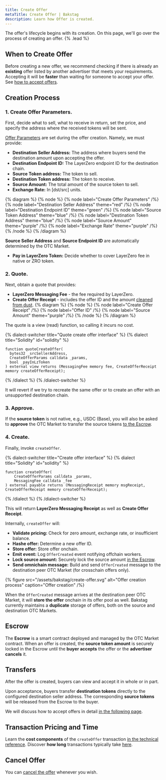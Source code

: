 ```yaml
---
title: Create Offer
metaTitle: Create Offer | Bakstag
description: Learn how Offer is created.
---
```


The offer's lifecycle begins with its creation. On this page, we'll go over the process of creating an offer. {% .lead %}

## When to Create Offer
Before creating a new offer, we recommend checking if there is already an **existing** offer listed by another advertiser that meets your requirements. Accepting it will be **faster** than waiting for someone to accept your offer. See [how to accept offers](/accept-offer).

## Creation Process

### **1. Create Offer Parameters.** 
First, decide what to sell, what to receive in return, set the price, and specify the address where the received tokens will be sent.

[Offer Parameters](/offer#parameters) are set during the offer creation. Namely, we must provide:
- **Destination Seller Address:** The address where buyers send the destination amount upon accepting the offer.
- **Destination Endpoint ID:** The LayerZero endpoint ID for the destination chain.
- **Source Token address:** The token to sell.  
- **Destination Token address:** The token to receive.
- **Source Amount:** The total amount of the source token to sell.
- **Exchange Rate:** In [dst/src] units.

{% diagram %}
{% node %}
{% node label="Create Offer Parameters" /%}
{% node label="Destination Seller Address" theme="red" /%}
{% node label="Destination Endpoint ID" theme="green" /%}
{% node label="Source Token Address" theme="blue" /%}
{% node label="Destination Token Address" theme="blue" /%}
{% node label="Source Amount" theme="purple" /%}
{% node label="Exchange Rate" theme="purple" /%}
{% /node %}
{% /diagram %}

**Source Seller Address** and **Source Endpoint ID** are automatically determined by the OTC Market.

- **Pay in LayerZero Token:** Decide whether to cover LayerZero fee in native or ZRO token.


### **2. Quote.** 
Next, obtain a quote that provides:
  - **LayerZero Messaging Fee** - the fee required by LayerZero.
  - **Create Offer Receipt** - includes the offer ID and the amount [cleaned from dust](/token-precision#example).
{% diagram %}
{% node %}
{% node label="Create Offer Receipt" /%}
{% node label="Offer ID" /%}
{% node label="Source Amount" theme="purple" /%}
{% /node %}
{% /diagram %}

The quote is a view (read) function, so calling it incurs no cost.

{% dialect-switcher title="Quote create offer interface" %}
{% dialect title="Solidity" id="solidity" %}
```solidity
function quoteCreateOffer(
  bytes32 _srcSellerAddress,
  CreateOfferParams calldata _params,
  bool _payInLzToken
) external view returns (MessagingFee memory fee, CreateOfferReceipt memory createOfferReceipt);
```
{% /dialect %}
{% /dialect-switcher %}

It will revert if we try to recreate the same offer or to create an offer with an unsupported destination chain.

### **3. Approve.**
If the **source token** is not native, e.g., USDC (Base), you will also be asked to **approve** the OTC Market to transfer the source tokens [to the Escrow](/create-offer#escrow).

### **4. Create.**
Finally, invoke `createOffer`.

{% dialect-switcher title="Create offer interface" %}
{% dialect title="Solidity" id="solidity" %}
```solidity
function createOffer(
    CreateOfferParams calldata _params,
    MessagingFee calldata _fee
) external payable returns (MessagingReceipt memory msgReceipt, CreateOfferReceipt memory createOfferReceipt);
```
{% /dialect %}
{% /dialect-switcher %}

This will return **LayerZero Messaging Receipt** as well as **Create Offer Receipt**.

Internally, `createOffer` will:
- **Validate pricing:** Check for zero amount, exchange rate, or insufficient balance.
- **Hashe offer:** Determine a new offer ID.
- **Store offer:** Store offer onchain.
- **Emit event:** Log `OfferCreated` event notifying offchain workers.
- **Lock source amount:** Securely lock the source amount [in the Escrow](/create-offer#escrow).
- **Send omnichain message:** Build and send `OfferCreated` message to the destination peer OTC Market (for crosschain offers only).

{% figure src="/assets/bakstag/create-offer.svg" alt="Offer creation process" caption="Offer creation" /%}

When the `OfferCreated` message arrives at the destination peer OTC Market, it will **store the offer** onchain in its offer pool as well. Bakstag currently maintains a **duplicate** storage of offers, both on the source and destination OTC Markets.

## Escrow
The **Escrow** is a smart contract deployed and managed by the OTC Market contract. When an offer is created, the **source token amount** is securely locked in the Escrow until the **buyer accepts** the offer or the **advertiser cancels** it.

## Transfers 

After the offer is created, buyers can view and accept it in whole or in part. 

Upon acceptance, buyers transfer **destination tokens** directly to the configured destination seller address. The corresponding **source tokens** will be released from the Escrow to the buyer.

We will discuss how to accept offers in detail [in the following page](/accept-offer).

## Transaction Pricing and Time
Learn the **cost components** of the `createOffer` transaction [in the technical reference](/tx-pricing). Discover **how long** transactions typically take [here](/tx-time).

## Cancel Offer
You can [cancel the offer](/cancel-offer) whenever you wish.
